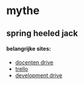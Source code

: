 # mythe

## spring heeled jack

#### belangrijke sites:
 * [docenten drive](https://drive.google.com/drive/folders/0B8PA8f7mwnJjSGdIUl80WHBXdnc)
 * [trello](https://trello.com/b/WKhOVvOT/mythe)
 * [development drive](https://trello.com/b/WKhOVvOT/mythe)
